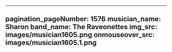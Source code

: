 ------
pagination_pageNumber: 1576
musician_name: Sharon
band_name: The Raveonettes
img_src: images/musician1605.png
onmouseover_src: images/musician1605.1.png
------